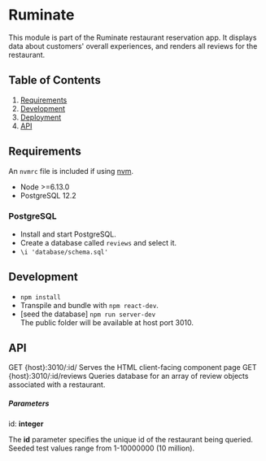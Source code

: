 # Ruminate

This module is part of the Ruminate restaurant reservation app. It displays data about customers' overall experiences, and renders all reviews for the restaurant.

## Table of Contents

1. [Requirements](#Usage)
2. [Development](#development)
3. [Deployment](#deployment)
4. [API](#api)

## Requirements

An `nvmrc` file is included if using [nvm](https://github.com/creationix/nvm).

- Node >=6.13.0
- PostgreSQL 12.2

### PostgreSQL
- Install and start PostgreSQL. 
- Create a database called `reviews` and select it.
- `\i 'database/schema.sql'`

## Development
- `npm install`
- Transpile and bundle with `npm react-dev`.
- [seed the database]
`npm run server-dev`  
The public folder will be available at host port 3010.

## API

GET {host}:3010/:id/            Serves the HTML client-facing component page
GET {host}:3010/:id/reviews     Queries database for an array of review objects associated with a restaurant.

##### Parameters
id: **integer**  

The **id** parameter specifies the unique id of the restaurant being queried. Seeded test values range from 1-10000000 (10 million).
